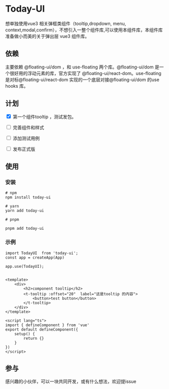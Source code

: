 # Today-UI

想单独使用vue3 相关弹框类组件（tooltip,dropdown, menu, context,modal,confirm），不想引入一整个组件库,可以使用本组件库，本组件库准备做小而美的关于弹出层 vue3 组件库。

## 依赖

主要依赖 @floating-ui/dom ，和 use-floating 两个库。@floating-ui/dom 是一个很好用的浮动元素的库，官方实现了 @floating-ui/react-dom。use-floating 是对标@floating-ui/react-dom 实现的一个底层对接@floating-ui/dom 的use hooks 库。

## 计划

<input type="checkbox" checked> 第一个组件tooltip ，测试发包。

<input type="checkbox" > 完善组件和样式

<input type="checkbox" > 添加测试用例


<input type="checkbox" > 发布正式版




## 使用

### 安装

```
# npm
npm install today-ui

# yarn
yarn add today-ui

# pnpm

pnpm add today-ui

```

### 示例

```
import TodayUI  from 'today-ui';
const app = createApp(App)

app.use(TodayUI);


<template>
    <div>
        <h2>component tooltip</h2>
        <t-tooltip :offset="20"  label="这是tooltip 的内容">
            <button>test button</button>
        </t-tooltip>
    </div>
</template>
 
<script lang="ts">
import { defineComponent } from 'vue'
export default defineComponent({
    setup() {
        return {}
    }
})
</script>

```


## 参与

感兴趣的小伙伴，可以一块共同开发，或有什么想法，欢迎提issue










